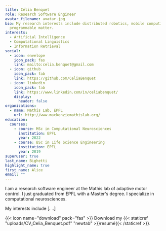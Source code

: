```yaml
---
title: Célia Benquet
role: Research Software Engineer
avatar_filename: avatar.jpg
bio: My research interests include distributed robotics, mobile computing and
  programmable matter.
interests:
  - Artificial Intelligence
  - Computational Linguistics
  - Information Retrieval
social:
  - icon: envelope
    icon_pack: fas
    link: mailto:celia.benquet@gmail.com
  - icon: github
    icon_pack: fab
    link: https://github.com/CeliaBenquet
  - icon: linkedin
    icon_pack: fab
    link: https://www.linkedin.com/in/celiabenquet/
    display:
      header: false
organizations:
  - name: Mathis Lab, EPFL
    url: http://www.mackenziemathislab.org/
education:
  courses:
    - course: MSc in Computational Neurosciences
      institution: EPFL
      year: 2022
    - course: BSc in Life Science Engineering
      institution: EPFL
      year: 2019
superuser: true
last_name: Bighetti
highlight_name: true
first_name: Alice
email: ""
---
```

I am a research software engineer at the Mathis lab of adaptive motor control. I just graduated from EPFL with a Master's degree. I specialize in computational neurosciences. 

My interests include [. ..]

{{< icon name="download" pack="fas" >}} Download my {{< staticref "uploads/CV_Celia_Benquet.pdf" "newtab" >}}resumé{{< /staticref >}}.